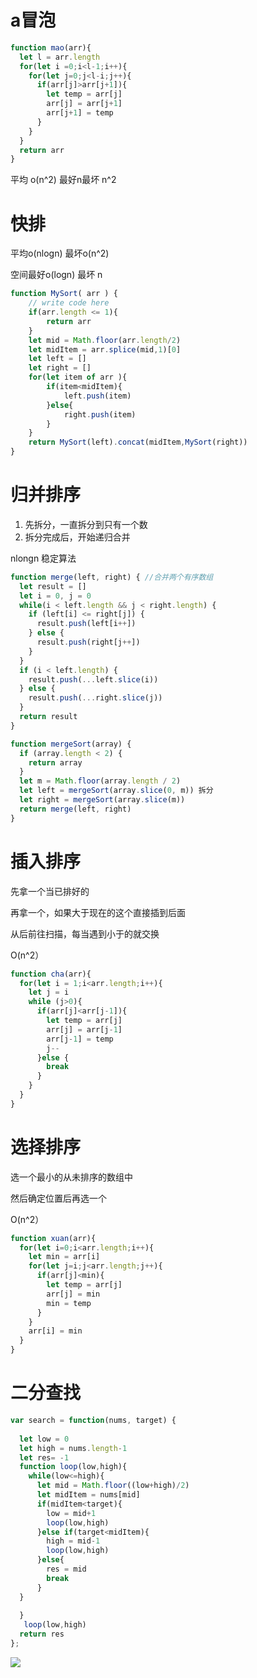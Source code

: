 # a冒泡

```js
function mao(arr){
  let l = arr.length
  for(let i =0;i<l-1;i++){
    for(let j=0;j<l-i;j++){
      if(arr[j]>arr[j+1]){
        let temp = arr[j]
        arr[j] = arr[j+1]
        arr[j+1] = temp
      }
    }
  }
  return arr
}
```

平均 o(n^2) 最好n最坏 n^2

# 快排

平均o(nlogn) 最坏o(n^2)

空间最好o(logn) 最坏 n

```js
function MySort( arr ) {
    // write code here
    if(arr.length <= 1){
        return arr
    }
    let mid = Math.floor(arr.length/2)
    let midItem = arr.splice(mid,1)[0]
    let left = []
    let right = []
    for(let item of arr ){
        if(item<midItem){
            left.push(item)
        }else{
            right.push(item)
        }
    }
    return MySort(left).concat(midItem,MySort(right))
}
```



# 归并排序

1. 先拆分，一直拆分到只有一个数
2. 拆分完成后，开始递归合并

nlongn 稳定算法

```js
function merge(left, right) { //合并两个有序数组
  let result = []
  let i = 0, j = 0
  while(i < left.length && j < right.length) {
    if (left[i] <= right[j]) {
      result.push(left[i++])
    } else {
      result.push(right[j++])
    }
  }
  if (i < left.length) {
    result.push(...left.slice(i))
  } else {
    result.push(...right.slice(j))
  }
  return result
}

function mergeSort(array) {
  if (array.length < 2) {
    return array
  }
  let m = Math.floor(array.length / 2)
  let left = mergeSort(array.slice(0, m)) 拆分
  let right = mergeSort(array.slice(m))
  return merge(left, right)
} 
```

# 插入排序

先拿一个当已排好的

再拿一个，如果大于现在的这个直接插到后面

从后前往扫描，每当遇到小于的就交换

O(n^2）

```js
function cha(arr){
  for(let i = 1;i<arr.length;i++){
    let j = i
    while (j>0){
      if(arr[j]<arr[j-1]){
        let temp = arr[j]
        arr[j] = arr[j-1]
        arr[j-1] = temp
        j--
      }else {
        break
      }
    }
  }
}
```

# 选择排序

选一个最小的从未排序的数组中

然后确定位置后再选一个

O(n^2）

```js
function xuan(arr){
  for(let i=0;i<arr.length;i++){
    let min = arr[i]
    for(let j=i;j<arr.length;j++){
      if(arr[j]<min){
        let temp = arr[j]
        arr[j] = min
        min = temp
      }
    }
    arr[i] = min
  }
}
```

# 二分查找

```js
var search = function(nums, target) {
  
  let low = 0
  let high = nums.length-1
  let res= -1
  function loop(low,high){
    while(low<=high){
      let mid = Math.floor((low+high)/2)
      let midItem = nums[mid]
      if(midItem<target){
        low = mid+1
        loop(low,high)
      }else if(target<midItem){
        high = mid-1
        loop(low,high)
      }else{
        res = mid
        break
      }
  }
 
  }
   loop(low,high)
  return res
};

```

<img src='https://camo.githubusercontent.com/854f6009d8c7b724ab389da9879898df697f96bbb21da51820d856ded7b030c5/687474703a2f2f7265736f757263652e6d757969792e636e2f696d6167652f32303230303831323030343730362e706e67'>

